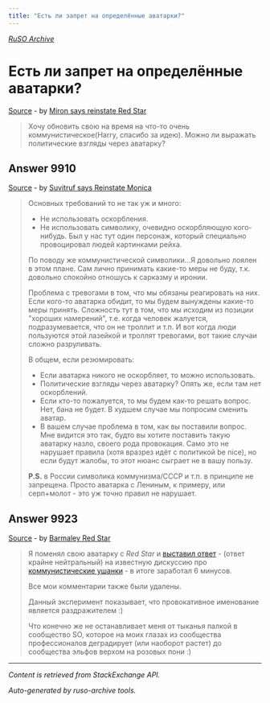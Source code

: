 ```yaml
---
title: "Есть ли запрет на определённые аватарки?"
---
```

<p><i><a href="https://github.com/MSDN-WhiteKnight/ruso-archive/">RuSO Archive</a></i></p>
<h1>Есть ли запрет на определённые аватарки?</h1>
<p><a href="https://ru.meta.stackoverflow.com/questions/9908/%d0%95%d1%81%d1%82%d1%8c-%d0%bb%d0%b8-%d0%b7%d0%b0%d0%bf%d1%80%d0%b5%d1%82-%d0%bd%d0%b0-%d0%be%d0%bf%d1%80%d0%b5%d0%b4%d0%b5%d0%bb%d1%91%d0%bd%d0%bd%d1%8b%d0%b5-%d0%b0%d0%b2%d0%b0%d1%82%d0%b0%d1%80%d0%ba%d0%b8">Source</a> - by <a href="https://ru.meta.stackoverflow.com/users/337682/miron-says-reinstate-red-star">Miron says reinstate Red Star</a></p>
<blockquote>
<p>Хочу обновить свою на время на что-то очень коммунистическое(Harry, спасибо за идею). Можно ли выражать политические взгляды через аватарку?</p>

</blockquote>
<h2>Answer 9910</h2>
<p><a href="https://ru.meta.stackoverflow.com/a/9910/">Source</a> - by <a href="https://ru.meta.stackoverflow.com/users/15479/suvitruf-says-reinstate-monica">Suvitruf says Reinstate Monica</a></p>
<blockquote>
<p>Основных требований то не так уж и много:</p>

<ul>
<li>Не использовать оскорбления.</li>
<li>Не использовать символику, очевидно оскорбляющую кого-нибудь. Был у нас тут один персонаж, который специально провоцировал людей картинками рейха.</li>
</ul>

<p>По поводу же коммунистической символики...Я довольно лоялен в этом плане. Сам лично принимать какие-то меры не буду, т.к. довольно спокойно отношусь к сарказму и иронии. </p>

<p>Проблема с тревогами в том, что мы обязаны реагировать на них. Если кого-то аватарка обидит, то мы будем вынуждены какие-то меры принять. Сложность тут в том, что мы исходим из позиции "хороших намерений", т.е. когда человек жалуется, подразумевается, что он не троллит и т.п. И вот когда люди пользуются этой лазейкой и троллят тревогами, вот такие случаи сложно разруливать.</p>

<p>В общем, если резюмировать:</p>

<ul>
<li>Если аватарка никого не оскорбляет, то можно использовать.</li>
<li>Политические взгляды через аватарку? Опять же, если там нет оскорблений.</li>
<li>Если кто-то пожалуется, то мы будем как-то решать вопрос. Нет, бана не будет. В худшем случае мы попросим сменить аватар.</li>
<li>В вашем случае проблема в том, как вы поставили вопрос. Мне видится это так, будто вы хотите поставить такую аватарку назло, своего рода провокация. Само это не нарушает правила (хотя вразрез идёт с политикой be nice), но если будут жалобы, то этот нюанс сыграет не в вашу пользу.</li>
</ul>

<p><strong>P.S.</strong> в России символика коммунизма/СССР и т.п. в принципе не запрещена. Просто аватарка с Лениным, к примеру, или серп+молот - это уж точно правил не нарушает.</p>

</blockquote>
<h2>Answer 9923</h2>
<p><a href="https://ru.meta.stackoverflow.com/a/9923/">Source</a> - by <a href="https://ru.meta.stackoverflow.com/users/5648/barmaley-red-star">Barmaley Red Star</a></p>
<blockquote>
<p>Я поменял свою аватарку с <em>Red Star</em> и <a href="https://meta.stackexchange.com/a/340988/154426">выставил ответ</a> - (ответ крайне нейтральный) на известную дискуссию про <a href="https://meta.stackexchange.com/questions/340512/this-star-on-the-warm-welcome-hat-looks-like-a-communist-symbol">коммунистические ушанки</a> - в итоге заработал 6 минусов. </p>

<p>Все мои комментарии также были удалены.</p>

<p>Данный эксперимент показывает, что провокативное именование является раздражителем :)</p>

<p>Что конечно же не останавливает меня от тыканья палкой в сообщество SO, которое на моих глазах из сообщества профессионалов деградирует (или наоборот растет) до сообщества эльфов верхом на розовых пони :)</p>

</blockquote>
<hr/>
<p><i>Content is retrieved from StackExchange API. </i></p>
<p><i>Auto-generated by ruso-archive tools. </i></p>
